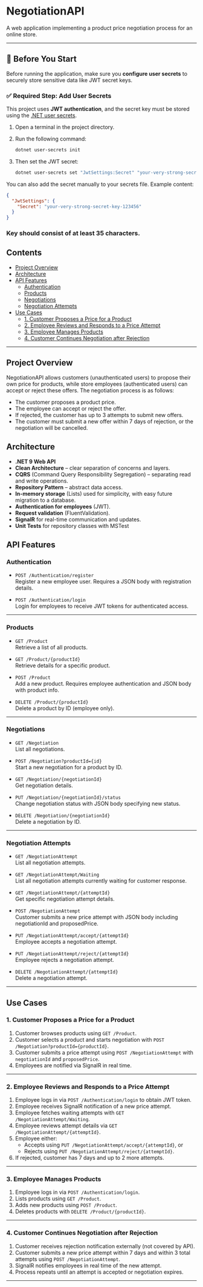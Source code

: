 # NegotiationAPI

A web application implementing a product price negotiation process for an online store.

---

## 📌 Before You Start

Before running the application, make sure you **configure user secrets** to securely store sensitive data like JWT secret keys.

### ✅ Required Step: Add User Secrets

This project uses **JWT authentication**, and the secret key must be stored using the [.NET user secrets](https://learn.microsoft.com/en-us/aspnet/core/security/app-secrets).

1. Open a terminal in the project directory.
2. Run the following command:

   ```bash
   dotnet user-secrets init
3. Then set the JWT secret:
   ```bash
   dotnet user-secrets set "JwtSettings:Secret" "your-very-strong-secret-key-123456"
   
You can also add the secret manually to your secrets file. Example content:

  ```json
  {
    "JwtSettings": {
      "Secret": "your-very-strong-secret-key-123456"
    }
  }
```
### Key should consist of at least 35 characters.

## Contents

- [Project Overview](#project-overview)
- [Architecture](#architecture)
- [API Features](#api-features)
  - [Authentication](#authentication)
  - [Products](#products)
  - [Negotiations](#negotiations)
  - [Negotiation Attempts](#negotiation-attempts)
- [Use Cases](#use-cases)
  - [1. Customer Proposes a Price for a Product](#1-customer-proposes-a-price-for-a-product)
  - [2. Employee Reviews and Responds to a Price Attempt](#2-employee-reviews-and-responds-to-a-price-attempt)
  - [3. Employee Manages Products](#3-employee-manages-products)
  - [4. Customer Continues Negotiation after Rejection](#4-customer-continues-negotiation-after-rejection)

---

## Project Overview

NegotiationAPI allows customers (unauthenticated users) to propose their own price for products, while store employees (authenticated users) can accept or reject these offers. The negotiation process is as follows:

- The customer proposes a product price.
- The employee can accept or reject the offer.
- If rejected, the customer has up to 3 attempts to submit new offers.
- The customer must submit a new offer within 7 days of rejection, or the negotiation will be cancelled.

## Architecture

- **.NET 9 Web API**
- **Clean Architecture** – clear separation of concerns and layers.
- **CQRS** (Command Query Responsibility Segregation) – separating read and write operations.
- **Repository Pattern** – abstract data access.
- **In-memory storage** (Lists) used for simplicity, with easy future migration to a database.
- **Authentication for employees** (JWT).
- **Request validation** (FluentValidation).
- **SignalR** for real-time communication and updates.
- **Unit Tests** for repository classes with MSTest

## API Features

### Authentication

- `POST /Authentication/register`  
  Register a new employee user. Requires a JSON body with registration details.

- `POST /Authentication/login`  
  Login for employees to receive JWT tokens for authenticated access.

---

### Products

- `GET /Product`  
  Retrieve a list of all products.

- `GET /Product/{productId}`  
  Retrieve details for a specific product.

- `POST /Product`  
  Add a new product. Requires employee authentication and JSON body with product info.

- `DELETE /Product/{productId}`  
  Delete a product by ID (employee only).

---

### Negotiations

- `GET /Negotiation`  
  List all negotiations.

- `POST /Negotiation?productId={id}`  
  Start a new negotiation for a product by ID.

- `GET /Negotiation/{negotiationId}`  
  Get negotiation details.

- `PUT /Negotiation/{negotiationId}/status`  
  Change negotiation status with JSON body specifying new status.

- `DELETE /Negotiation/{negotiationId}`  
  Delete a negotiation by ID.

---

### Negotiation Attempts

- `GET /NegotiationAttempt`  
  List all negotiation attempts.

- `GET /NegotiationAttempt/Waiting`  
  List all negotiation attempts currently waiting for customer response.

- `GET /NegotiationAttempt/{attemptId}`  
  Get specific negotiation attempt details.

- `POST /NegotiationAttempt`  
  Customer submits a new price attempt with JSON body including negotiationId and proposedPrice.

- `PUT /NegotiationAttempt/accept/{attemptId}`  
  Employee accepts a negotiation attempt.

- `PUT /NegotiationAttempt/reject/{attemptId}`  
  Employee rejects a negotiation attempt.

- `DELETE /NegotiationAttempt/{attemptId}`  
  Delete a negotiation attempt.

---

## Use Cases

### 1. Customer Proposes a Price for a Product

1. Customer browses products using `GET /Product`.
2. Customer selects a product and starts negotiation with `POST /Negotiation?productId={productId}`.
3. Customer submits a price attempt using `POST /NegotiationAttempt` with `negotiationId` and `proposedPrice`.
4. Employees are notified via SignalR in real time.

---

### 2. Employee Reviews and Responds to a Price Attempt

1. Employee logs in via `POST /Authentication/login` to obtain JWT token.
2. Employee receives SignalR notification of a new price attempt.
3. Employee fetches waiting attempts with `GET /NegotiationAttempt/Waiting`.
4. Employee reviews attempt details via `GET /NegotiationAttempt/{attemptId}`.
5. Employee either:
   - Accepts using `PUT /NegotiationAttempt/accept/{attemptId}`, or
   - Rejects using `PUT /NegotiationAttempt/reject/{attemptId}`.
6. If rejected, customer has 7 days and up to 2 more attempts.

---

### 3. Employee Manages Products

1. Employee logs in via `POST /Authentication/login`.
2. Lists products using `GET /Product`.
3. Adds new products using `POST /Product`.
4. Deletes products with `DELETE /Product/{productId}`.

---

### 4. Customer Continues Negotiation after Rejection

1. Customer receives rejection notification externally (not covered by API).
2. Customer submits a new price attempt within 7 days and within 3 total attempts using `POST /NegotiationAttempt`.
3. SignalR notifies employees in real time of the new attempt.
4. Process repeats until an attempt is accepted or negotiation expires.

---
